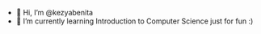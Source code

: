 - 👋 Hi, I’m @kezyabenita
- 🌱 I’m currently learning Introduction to Computer Science just for fun :)

<!---
kezyabenita/kezyabenita is a ✨ special ✨ repository because its `README.md` (this file) appears on your GitHub profile.
You can click the Preview link to take a look at your changes.
--->
